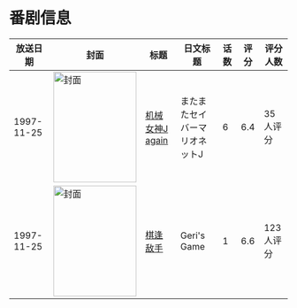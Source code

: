 # 番剧信息

|放送日期|封面|标题|日文标题|话数|评分|评分人数|
|---|---|---|---|---|---|---|
|1997-11-25|<img src="//lain.bgm.tv/pic/cover/c/32/c4/6297_G37UX.jpg" alt="封面" style="width:150px;height:200px;object-fit:cover;">|[机械女神J again](https://bangumi.tv/subject/6297)|またまたセイバーマリオネットJ|6|6.4|35人评分|
|1997-11-25|<img src="//lain.bgm.tv/pic/cover/c/52/31/108021_QU6v9.jpg" alt="封面" style="width:150px;height:200px;object-fit:cover;">|[棋逢敌手](https://bangumi.tv/subject/108021)|Geri's Game|1|6.6|123人评分|
